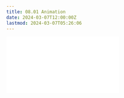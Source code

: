 ```yaml
---
title: 08.01 Animation
date: 2024-03-07T12:00:00Z
lastmod: 2024-03-07T05:26:06
---
```


![Link to included file contents](../../../../video/animation.md)
